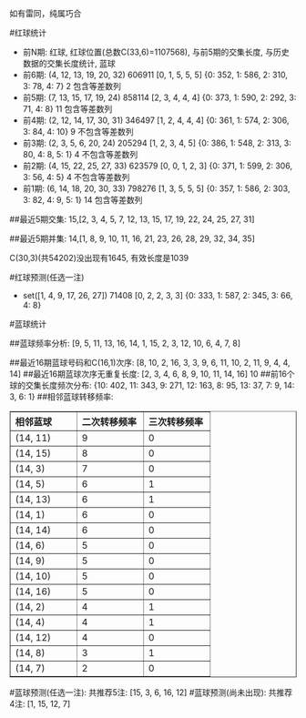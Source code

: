 <!-- 
.. title: 双色球2012054期(2012-05-10)数据分析报告
.. slug: slott-2012054-2012-05-10-report
.. date: 2012-05-11 08:00:00 UTC+08:00
.. tags: Lottery
.. link: 
.. description: 
.. type: text
-->

如有雷同，纯属巧合

<!-- TEASER_END-->

#红球统计

- 前N期: 红球, 红球位置(总数C(33,6)=1107568), 与前5期的交集长度, 与历史数据的交集长度统计, 蓝球
- 前6期: (4, 12, 13, 19, 20, 32) 606911 [0, 1, 5, 5, 5] {0: 352, 1: 586, 2: 310, 3: 78, 4: 7} 2 包含等差数列
- 前5期: (7, 13, 15, 17, 19, 24) 858114 [2, 3, 4, 4, 4] {0: 373, 1: 590, 2: 292, 3: 71, 4: 8} 11 包含等差数列
- 前4期: (2, 12, 14, 17, 30, 31) 346497 [1, 2, 4, 4, 4] {0: 361, 1: 574, 2: 306, 3: 84, 4: 10} 9 不包含等差数列
- 前3期: (2, 3, 5, 6, 20, 24) 205294 [1, 2, 3, 4, 5] {0: 386, 1: 548, 2: 313, 3: 80, 4: 8, 5: 1} 4 不包含等差数列
- 前2期: (4, 15, 22, 25, 27, 33) 623579 [0, 0, 1, 2, 3] {0: 371, 1: 599, 2: 306, 3: 56, 4: 5} 4 不包含等差数列
- 前1期: (6, 14, 18, 20, 30, 33) 798276 [1, 3, 5, 5, 5] {0: 357, 1: 586, 2: 303, 3: 82, 4: 9, 5: 1} 14 包含等差数列

##最近5期交集:
15,[2, 3, 4, 5, 7, 12, 13, 15, 17, 19, 22, 24, 25, 27, 31]

##最近5期并集:
14,[1, 8, 9, 10, 11, 16, 21, 23, 26, 28, 29, 32, 34, 35]

C(30,3)(共54202)没出现有1645, 
有效长度是1039

#红球预测(任选一注)

- set([1, 4, 9, 17, 26, 27]) 71408 [0, 2, 2, 3, 3] {0: 333, 1: 587, 2: 345, 3: 66, 4: 8}

#蓝球统计

##蓝球频率分析:
[9, 5, 11, 13, 16, 14, 1, 15, 2, 3, 12, 10, 6, 4, 7, 8]

##最近16期蓝球号码和C(16,1)次序:
[8, 10, 2, 16, 3, 3, 9, 6, 11, 10, 2, 11, 9, 4, 4, 14]
##最近16期蓝球次序无重复长度:
[2, 3, 4, 6, 8, 9, 10, 11, 14, 16] 10
##前16个球的交集长度频次分布:
{10: 402, 11: 343, 9: 271, 12: 163, 8: 95, 13: 37, 7: 9, 14: 3, 6: 1}
##相邻蓝球转移频率:
<table border="1" class="table table-striped dataframe">
  <thead>
    <tr style="text-align: left;">
      <th style="min-width: 100px;">相邻蓝球</th>
      <th style="min-width: 100px;">二次转移频率</th>
      <th style="min-width: 100px;">三次转移频率</th>
    </tr>
  </thead>
  <tbody>
    <tr>
      <td> (14, 11)</td>
      <td> 9</td>
      <td> 0</td>
    </tr>
    <tr>
      <td> (14, 15)</td>
      <td> 8</td>
      <td> 0</td>
    </tr>
    <tr>
      <td>  (14, 3)</td>
      <td> 7</td>
      <td> 0</td>
    </tr>
    <tr>
      <td>  (14, 5)</td>
      <td> 6</td>
      <td> 1</td>
    </tr>
    <tr>
      <td> (14, 13)</td>
      <td> 6</td>
      <td> 1</td>
    </tr>
    <tr>
      <td>  (14, 1)</td>
      <td> 6</td>
      <td> 0</td>
    </tr>
    <tr>
      <td> (14, 14)</td>
      <td> 6</td>
      <td> 0</td>
    </tr>
    <tr>
      <td>  (14, 6)</td>
      <td> 5</td>
      <td> 0</td>
    </tr>
    <tr>
      <td>  (14, 9)</td>
      <td> 5</td>
      <td> 0</td>
    </tr>
    <tr>
      <td> (14, 10)</td>
      <td> 5</td>
      <td> 0</td>
    </tr>
    <tr>
      <td> (14, 16)</td>
      <td> 5</td>
      <td> 0</td>
    </tr>
    <tr>
      <td>  (14, 2)</td>
      <td> 4</td>
      <td> 1</td>
    </tr>
    <tr>
      <td>  (14, 4)</td>
      <td> 4</td>
      <td> 1</td>
    </tr>
    <tr>
      <td> (14, 12)</td>
      <td> 4</td>
      <td> 0</td>
    </tr>
    <tr>
      <td>  (14, 8)</td>
      <td> 3</td>
      <td> 1</td>
    </tr>
    <tr>
      <td>  (14, 7)</td>
      <td> 2</td>
      <td> 0</td>
    </tr>
  </tbody>
</table>
#蓝球预测(任选一注):
共推荐5注: [15, 3, 6, 16, 12]
#蓝球预测(尚未出现):
共推荐4注: [1, 15, 12, 7]

